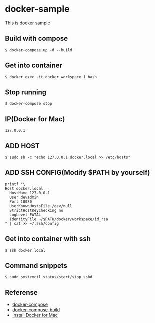 docker-sample
====

This is docker sample

## Build with compose
```
$ docker-compose up -d --build
```

## Get into container
```
$ docker exec -it docker_workspace_1 bash
```

## Stop running
```
$ docker-compose stop
```

## IP(Docker for Mac)
```
127.0.0.1
```

## ADD HOST
```
$ sudo sh -c "echo 127.0.0.1 docker.local >> /etc/hosts"
```

## ADD SSH CONFIG(Modify $PATH by yourself)
```
printf "\
Host docker.local
  HostName 127.0.0.1
  User devadmin
  Port 10080
  UserKnownHostsFile /dev/null
  StrictHostKeyChecking no
  LogLevel FATAL
  IdentityFile ~/$PATH/docker/workspace/id_rsa
" | cat >> ~/.ssh/config
```

## Get into container with ssh
```
$ ssh docker.local
```

## Command snippets
```
$ sudo systemctl status/start/stop sshd
```

## Referense
* [docker-compose](https://docs.docker.com/compose/compose-file/)
* [docker-compose-build](https://docs.docker.com/compose/reference/build/)
* [Install Docker for Mac](https://docs.docker.com/docker-for-mac/install/)
